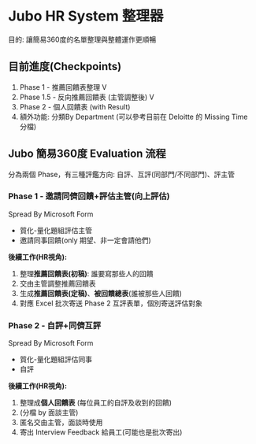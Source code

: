 # Jubo HR System 整理器
目的: 讓簡易360度的名單整理與整體運作更順暢

## 目前進度(Checkpoints)
1. Phase 1 - 推薦回饋表整理 V
2. Phase 1.5 - 反向推薦回饋表 (主管調整後) V
3. Phase 2 - 個人回饋表 (with Result)
4. 額外功能: 分類By Department (可以參考目前在 Deloitte 的 Missing Time 分檔)
## Jubo 簡易360度 Evaluation 流程

分為兩個 Phase，有三種評鑑方向: 自評、互評(同部門/不同部門)、評主管

### Phase 1 - 邀請同儕回饋+評估主管(向上評估)

Spread By Microsoft Form

- 質化-量化題組評估主管
- 邀請同事回饋(only 期望、非一定會請他們)

**後續工作(HR視角):**

1. 整理**推薦回饋表(初稿)**: 誰要寫那些人的回饋
2. 交由主管調整推薦回饋表
3. 生成**推薦回饋表(定稿)**、**被回饋總表**(誰被那些人回饋)
4. 對應 Excel 批次寄送 Phase 2 互評表單，個別寄送評估對象

### Phase 2 - 自評+同儕互評

Spread By Microsoft Form

- 質化-量化題組評估同事
- 自評

**後續工作(HR視角):**

1. 整理成**個人回饋表** (每位員工的自評及收到的回饋)
2. (分檔 by 面談主管)
3. 匿名交由主管，面談時使用
4. 寄出 Interview Feedback 給員工(可能也是批次寄出)
